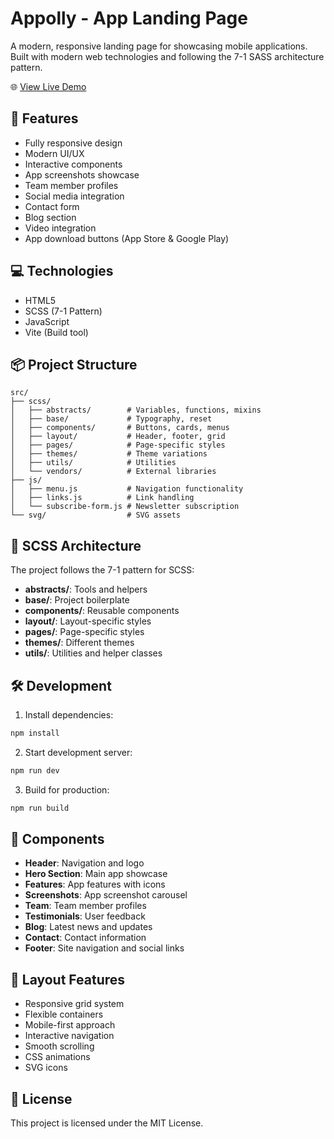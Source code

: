 # Appolly - App Landing Page

A modern, responsive landing page for showcasing mobile applications. Built with modern web technologies and following the 7-1 SASS architecture pattern.

🌐 [View Live Demo](https://appolly-xl.infy.uk/)

## 🚀 Features

- Fully responsive design
- Modern UI/UX
- Interactive components
- App screenshots showcase
- Team member profiles
- Social media integration
- Contact form
- Blog section
- Video integration
- App download buttons (App Store & Google Play)

## 💻 Technologies

- HTML5
- SCSS (7-1 Pattern)
- JavaScript
- Vite (Build tool)

## 📦 Project Structure

```
src/
├── scss/
│   ├── abstracts/        # Variables, functions, mixins
│   ├── base/             # Typography, reset
│   ├── components/       # Buttons, cards, menus
│   ├── layout/           # Header, footer, grid
│   ├── pages/            # Page-specific styles
│   ├── themes/           # Theme variations
│   ├── utils/            # Utilities
│   └── vendors/          # External libraries
├── js/
│   ├── menu.js           # Navigation functionality
│   ├── links.js          # Link handling
│   └── subscribe-form.js # Newsletter subscription
└── svg/                  # SVG assets
```

## 🎨 SCSS Architecture

The project follows the 7-1 pattern for SCSS:

- **abstracts/**: Tools and helpers
- **base/**: Project boilerplate
- **components/**: Reusable components
- **layout/**: Layout-specific styles
- **pages/**: Page-specific styles
- **themes/**: Different themes
- **utils/**: Utilities and helper classes

## 🛠️ Development

1. Install dependencies:

```bash
npm install
```

2. Start development server:

```bash
npm run dev
```

3. Build for production:

```bash
npm run build
```

## 📱 Components

- **Header**: Navigation and logo
- **Hero Section**: Main app showcase
- **Features**: App features with icons
- **Screenshots**: App screenshot carousel
- **Team**: Team member profiles
- **Testimonials**: User feedback
- **Blog**: Latest news and updates
- **Contact**: Contact information
- **Footer**: Site navigation and social links

## 🎯 Layout Features

- Responsive grid system
- Flexible containers
- Mobile-first approach
- Interactive navigation
- Smooth scrolling
- CSS animations
- SVG icons

## 📄 License

This project is licensed under the MIT License.
